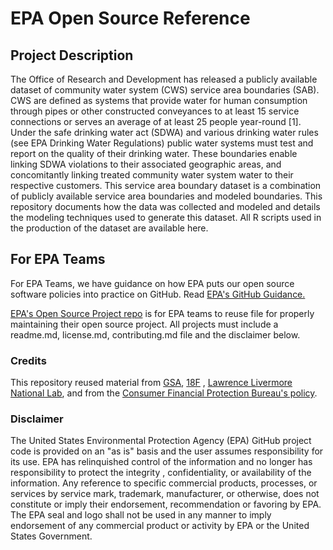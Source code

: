 # EPA Open Source Reference

## Project Description
The Office of Research and Development has released a publicly available dataset of community
water system (CWS) service area boundaries (SAB). CWS are defined as systems that provide
water for human consumption through pipes or other constructed conveyances to at least 15 service
connections or serves an average of at least 25 people year-round [1]. Under the safe drinking water
act (SDWA) and various drinking water rules (see EPA Drinking Water Regulations) public water
systems must test and report on the quality of their drinking water. These boundaries enable
linking SDWA violations to their associated geographic areas, and concomitantly linking treated
community water system water to their respective customers. This service area boundary dataset is
a combination of publicly available service area boundaries and modeled boundaries. This repository
documents how the data was collected and modeled and details the modeling techniques used to
generate this dataset. All R scripts used in the production of the dataset are available here.


## For EPA Teams

For EPA Teams, we have guidance on how EPA puts our open source software policies into practice on GitHub. Read [EPA's GitHub Guidance.](https://www.epa.gov/webguide/github-guidance)

[EPA's Open Source Project repo](https://github.com/USEPA/open-source-projects) is for EPA teams to reuse file for properly maintaining their open source project. All projects must include a readme.md, license.md, contributing.md file and the disclaimer below.   

### Credits

This repository reused material from [GSA](https://www.gsa.gov/), [18F](https://18f.gsa.gov/) , [Lawrence Livermore National Lab](https://www.llnl.gov/), and from the [Consumer Financial Protection Bureau's policy](https://github.com/cfpb/source-code-policy).

### Disclaimer

The United States Environmental Protection Agency (EPA) GitHub project code is provided on an "as is" basis and the user assumes responsibility for its use. EPA has relinquished control of the information and no longer has responsibility to protect the integrity , confidentiality, or availability of the information. Any reference to specific commercial products, processes, or services by service mark, trademark, manufacturer, or otherwise, does not constitute or imply their endorsement, recommendation or favoring by EPA. The EPA seal and logo shall not be used in any manner to imply endorsement of any commercial product or activity by EPA or the United States Government.
